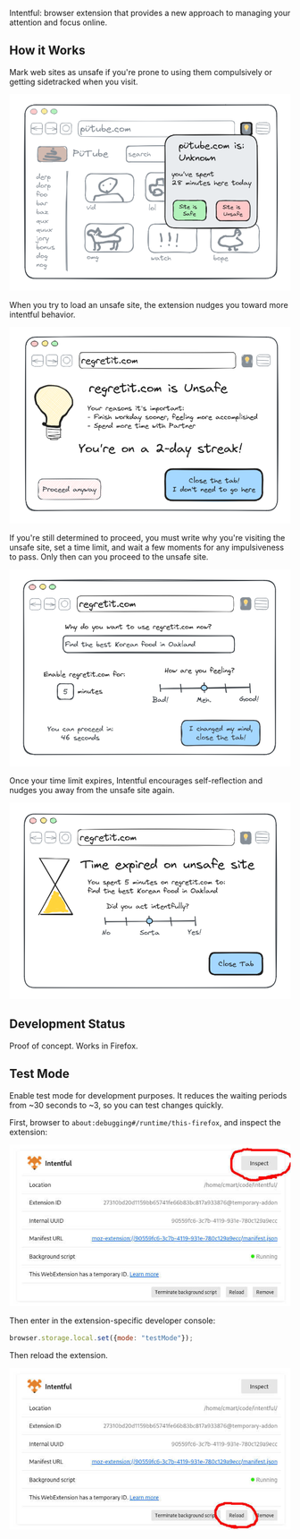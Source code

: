 Intentful: browser extension that provides a new approach to managing your attention and focus online.

## How it Works

Mark web sites as unsafe if you're prone to using them compulsively or getting sidetracked when you visit.

![Screenshot of unknown site](docs/assets/img/unknown-site.png)

When you try to load an unsafe site, the extension nudges you toward more intentful behavior.

![Screenshot of intercept page](docs/assets/img/intercept-page.png)

If you're still determined to proceed, you must write why you're visiting the unsafe site, set a time limit, and wait a few moments for any impulsiveness to pass. Only then can you proceed to the unsafe site.

![Screenshot of unknown site](docs/assets/img/create-exception.png)

Once your time limit expires, Intentful encourages self-reflection and nudges you away from the unsafe site again.

![Screenshot of unknown site](docs/assets/img/time-expired.png)

## Development Status

Proof of concept. Works in Firefox.

## Test Mode

Enable test mode for development purposes. It reduces the waiting periods from ~30 seconds to ~3, so you can test changes quickly.

First, browser to `about:debugging#/runtime/this-firefox`, and inspect the extension:

![inspect extension screenshot](docs/assets/img/inspect-extension.jpg)

Then enter in the extension-specific developer console:

```js
browser.storage.local.set({mode: "testMode"});
```

Then reload the extension.

![reload extension screenshot](docs/assets/img/reload-extension.jpg)

